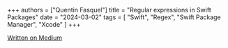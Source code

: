 +++
authors = ["Quentin Fasquel"]
title = "Regular expressions in Swift Packages"
date = "2024-03-02"
tags = [ "Swift", "Regex", "Swift Package Manager", "Xcode" ]
+++

[Written on Medium](https://medium.com/@quentinfasquel/regular-expressions-in-swift-packages-3a3baa5aef51)
